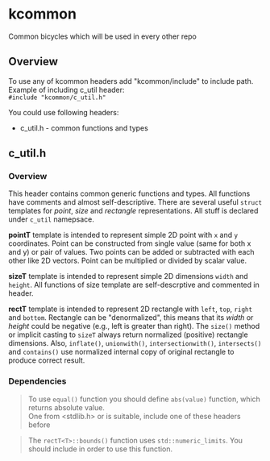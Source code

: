 # kcommon
Common bicycles which will be used in every other repo

## Overview

To use any of kcommon headers add "kcommon/include" to include path. Example of including c_util header:  
`#include "kcommon/c_util.h"`

You could use following headers:
 - c_util.h - common functions and types

## c_util.h

### Overview

This header contains common generic functions and types. All functions have comments and almost self-descriptive.
There are several useful `struct` templates for *point*, *size* and *rectangle* representations. All stuff is declared under `c_util` namepsace.

**pointT<T>** template is intended to represent simple 2D point with `x` and `y` coordinates. Point can be constructed from single value (same for both x and y) or pair of values. Two points can be added or subtracted with each other like 2D vectors. Point can be multiplied or divided by scalar value.

**sizeT<T>** template is intended to represent simple 2D dimensions `width` and `height`. All functions of size template are self-descrptive and commented in header.

**rectT<T>** template is intended to represent 2D rectangle with `left`, `top`, `right` and `bottom`. Rectangle can be "denormalized", this means that its *width* or *height* could be negative (e.g., left is greater than right). The `size()` method or implicit casting to `sizeT` always return normalized (positive) rectangle dimensions. Also, `inflate()`, `unionwith()`, `intersectionwith()`, `intersects()` and `contains()` use normalized internal copy of original rectangle to produce correct result.

### Dependencies
> To use `equal()` function you should define `abs(value)` function, which returns absolute value.  
One from <stdlib.h> or <cmath> is suitable, include one of these headers before

> The `rectT<T>::bounds()` function uses `std::numeric_limits`. You should include <limits> in order to use this function.
